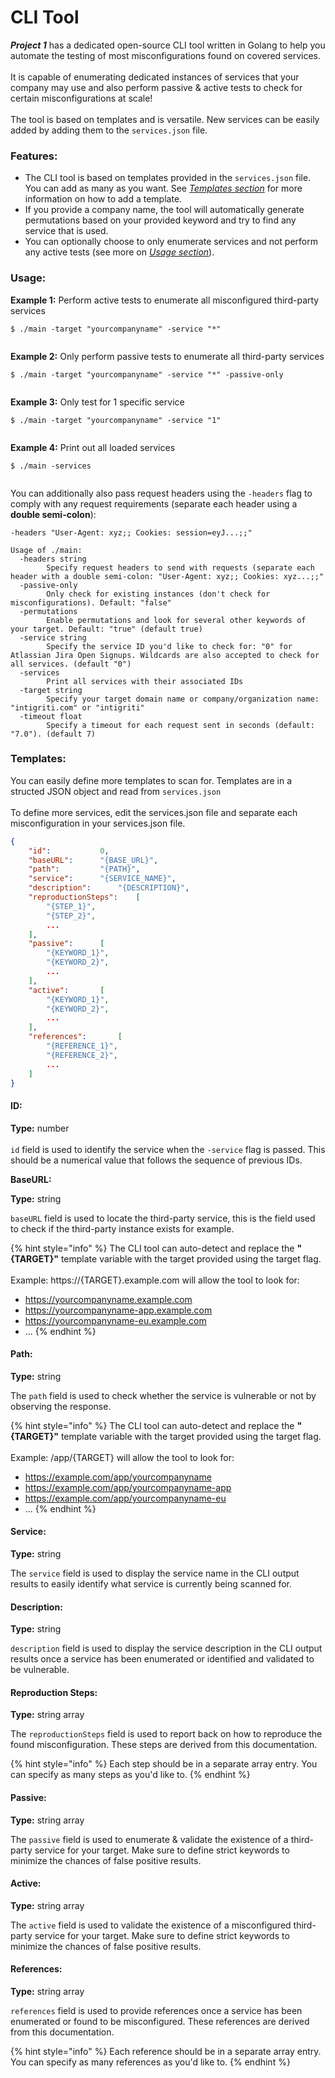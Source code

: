 # CLI Tool

_**Project 1**_ has a dedicated open-source CLI tool written in Golang to help you automate the testing of most misconfigurations found on covered services.\
\
It is capable of enumerating dedicated instances of services that your company may use and also perform passive & active tests to check for certain misconfigurations at scale!\
\
The tool is based on templates and is versatile. New services can be easily added by adding them to the `services.json` file.

### Features:

* The CLI tool is based on templates provided in the `services.json` file. You can add as many as you want. See [_Templates section_](cli-tool.md#templates) for more information on how to add a template.
* If you provide a company name, the tool will automatically generate permutations based on your provided keyword and try to find any service that is used.
* You can optionally choose to only enumerate services and not perform any active tests (see more on [_Usage section_](cli-tool.md#usage)).

### Usage:

**Example 1:** Perform active tests to enumerate all misconfigured third-party services

```
$ ./main -target "yourcompanyname" -service "*"
```

<figure><img src="../.gitbook/assets/image (2).png" alt=""><figcaption></figcaption></figure>

**Example 2:** Only perform passive tests to enumerate all third-party services

```
$ ./main -target "yourcompanyname" -service "*" -passive-only
```

<figure><img src="../.gitbook/assets/image (1).png" alt=""><figcaption></figcaption></figure>

**Example 3:** Only test for 1 specific service

```
$ ./main -target "yourcompanyname" -service "1"
```

<figure><img src="../.gitbook/assets/image (4).png" alt=""><figcaption></figcaption></figure>

**Example 4:** Print out all loaded services

```
$ ./main -services
```

<figure><img src="../.gitbook/assets/image (3).png" alt=""><figcaption></figcaption></figure>

You can additionally also pass request headers using the `-headers` flag to comply with any request requirements (separate each header using a **double semi-colon**):

```
-headers "User-Agent: xyz;; Cookies: session=eyJ...;;"
```

```
Usage of ./main:
  -headers string
    	Specify request headers to send with requests (separate each header with a double semi-colon: "User-Agent: xyz;; Cookies: xyz...;;"
  -passive-only
    	Only check for existing instances (don't check for misconfigurations). Default: "false"
  -permutations
    	Enable permutations and look for several other keywords of your target. Default: "true" (default true)
  -service string
    	Specify the service ID you'd like to check for: "0" for Atlassian Jira Open Signups. Wildcards are also accepted to check for all services. (default "0")
  -services
    	Print all services with their associated IDs
  -target string
    	Specify your target domain name or company/organization name: "intigriti.com" or "intigriti"
  -timeout float
    	Specify a timeout for each request sent in seconds (default: "7.0"). (default 7)
```

### Templates:

You can easily define more templates to scan for. Templates are in a structed JSON object and read from `services.json` \
\
To define more services, edit the services.json file and separate each misconfiguration in your services.json file.

```json
{
	"id":			0,
	"baseURL":		"{BASE_URL}",
	"path":			"{PATH}",
	"service":		"{SERVICE_NAME}",
	"description":		"{DESCRIPTION}",
	"reproductionSteps":	[
		"{STEP_1}", 
		"{STEP_2}", 
		...
	],
	"passive":		[
		"{KEYWORD_1}",
		"{KEYWORD_2}",
		...
	],
	"active":		[
		"{KEYWORD_1}",
		"{KEYWORD_2}",
		...
	],
	"references":		[
		"{REFERENCE_1}",
		"{REFERENCE_2}",
		...
	]
}
```

#### ID:

**Type:** number\
\
`id` field is used to identify the service when the `-service` flag is passed. This should be a numerical value that follows the sequence of previous IDs.

**BaseURL:**

**Type:** string

`baseURL` field is used to locate the third-party service, this is the field used to check if the third-party instance exists for example.

{% hint style="info" %}
The CLI tool can auto-detect and replace the **"{TARGET}"** template variable with the target provided using the target flag.\
\
Example: https://{TARGET}.example.com will allow the tool to look for:

* https://yourcompanyname.example.com
* https://yourcompanyname-app.example.com
* https://yourcompanyname-eu.example.com
* ...
{% endhint %}

#### **Path:**

**Type:** string

The `path` field is used to check whether the service is vulnerable or not by observing the response.

{% hint style="info" %}
The CLI tool can auto-detect and replace the **"{TARGET}"** template variable with the target provided using the target flag.\
\
Example: /app/{TARGET} will allow the tool to look for:

* https://example.com/app/yourcompanyname
* https://example.com/app/yourcompanyname-app
* https://example.com/app/yourcompanyname-eu
* ...
{% endhint %}

#### **Service:**

**Type:** string

The `service` field is used to display the service name in the CLI output results to easily identify what service is currently being scanned for.

#### **Description:**

**Type:** string

`description` field is used to display the service description in the CLI output results once a service has been enumerated or identified and validated to be vulnerable.

#### **Reproduction Steps:**

**Type:** string array

The `reproductionSteps` field is used to report back on how to reproduce the found misconfiguration. These steps are derived from this documentation.

{% hint style="info" %}
Each step should be in a separate array entry. You can specify as many steps as you'd like to.
{% endhint %}

#### **Passive:**

**Type:** string array

The `passive` field is used to enumerate & validate the existence of a third-party service for your target. Make sure to define strict keywords to minimize the chances of false positive results.

#### **Active:**

**Type:** string array

The `active` field is used to validate the existence of a misconfigured third-party service for your target. Make sure to define strict keywords to minimize the chances of false positive results.

#### **References:**

**Type:** string array

`references` field is used to provide references once a service has been enumerated or found to be misconfigured. These references are derived from this documentation.

{% hint style="info" %}
Each reference should be in a separate array entry. You can specify as many references as you'd like to.
{% endhint %}
